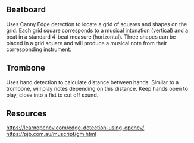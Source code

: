 ## Beatboard

Uses Canny Edge detection to locate a grid of squares and shapes on the grid.
Each grid square corresponds to a musical intonation (vertical) and a beat in a standard 4-beat measure (horizontal).
Three shapes can be placed in a grid square and will produce a musical note from their corresponding instrument.

## Trombone

Uses hand detection to calculate distance between hands.
Similar to a trombone, will play notes depending on this distance.
Keep hands open to play, close into a fist to cut off sound.

## Resources

https://learnopencv.com/edge-detection-using-opencv/
https://pjb.com.au/muscript/gm.html
